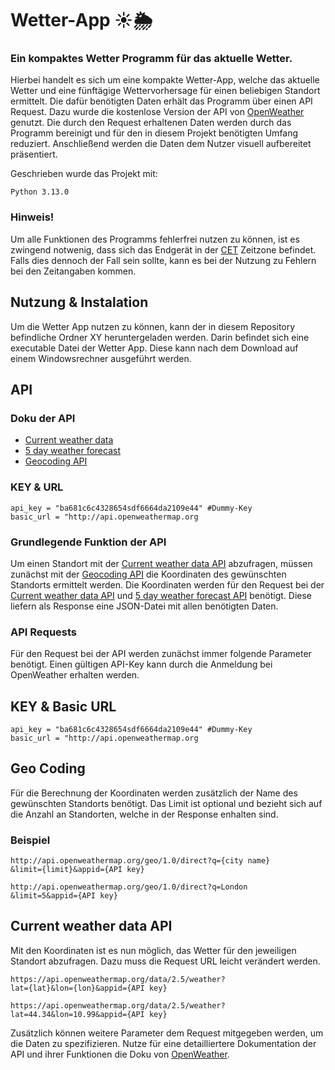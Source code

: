 # Wetter-App ☀️🌦️
### Ein kompaktes Wetter Programm für das aktuelle Wetter. 

Hierbei handelt es sich um eine kompakte Wetter-App, welche das aktuelle Wetter und eine fünftägige Wettervorhersage für einen beliebigen Standort ermittelt. Die dafür benötigten Daten erhält das Programm über einen API Request. Dazu wurde die kostenlose Version der API von [OpenWeather](https://openweathermap.org/) genutzt. Die durch den Request erhaltenen Daten werden durch das Programm bereinigt und für den in diesem Projekt benötigten Umfang reduziert. Anschließend werden die Daten dem Nutzer visuell aufbereitet präsentiert. 

Geschrieben wurde das Projekt mit:
```
Python 3.13.0
```
### Hinweis!
Um alle Funktionen des Programms fehlerfrei nutzen zu können, ist es zwingend notwenig, dass sich das Endgerät in der [CET](https://www.timeanddate.com/time/zones/cet) Zeitzone befindet. Falls dies dennoch der Fall sein sollte, kann es bei der Nutzung zu Fehlern bei den Zeitangaben kommen.
## Nutzung & Instalation
Um die Wetter App nutzen zu können, kann der in diesem Repository befindliche Ordner XY heruntergeladen werden. Darin befindet sich eine executable Datei der Wetter App. Diese kann nach dem Download auf einem Windowsrechner ausgeführt werden. 
## API
### Doku der API
* [Current weather data](https://openweathermap.org/current)
* [5 day weather forecast](https://openweathermap.org/forecast5)
* [Geocoding API](https://openweathermap.org/api/geocoding-api)
### KEY & URL
```
api_key = "ba681c6c4328654sdf6664da2109e44" #Dummy-Key
basic_url = "http://api.openweathermap.org
```
### Grundlegende Funktion der API
Um einen Standort mit der [Current weather data API](https://openweathermap.org/current) abzufragen, müssen zunächst mit der [Geocoding API](https://openweathermap.org/api/geocoding-api) die Koordinaten des gewünschten Standorts ermittelt werden. Die Koordinaten werden für den Request bei der [Current weather data API](https://openweathermap.org/current) und [5 day weather forecast API](https://openweathermap.org/forecast5) benötigt. Diese liefern als Response eine JSON-Datei mit allen benötigten Daten.
### API Requests
Für den Request bei der API werden zunächst immer folgende Parameter benötigt. Einen gültigen API-Key kann durch die Anmeldung bei OpenWeather erhalten werden. 
## KEY & Basic URL
```
api_key = "ba681c6c4328654sdf6664da2109e44" #Dummy-Key
basic_url = "http://api.openweathermap.org
```
## Geo Coding
Für die Berechnung der Koordinaten werden zusätzlich der Name des gewünschten Standorts benötigt. Das Limit ist optional und bezieht sich auf die Anzahl an Standorten, welche in der Response enhalten sind.
### Beispiel
```
http://api.openweathermap.org/geo/1.0/direct?q={city name}
&limit={limit}&appid={API key}

http://api.openweathermap.org/geo/1.0/direct?q=London
&limit=5&appid={API key}
```
## Current weather data API
Mit den Koordinaten ist es nun möglich, das Wetter für den jeweiligen Standort abzufragen. Dazu muss die Request URL leicht verändert werden.
```
https://api.openweathermap.org/data/2.5/weather?
lat={lat}&lon={lon}&appid={API key}

https://api.openweathermap.org/data/2.5/weather?
lat=44.34&lon=10.99&appid={API key}
``` 
Zusätzlich können weitere Parameter dem Request mitgegeben werden, um die Daten zu spezifizieren. 
Nutze für eine detailliertere Dokumentation der API und ihrer Funktionen die Doku von [OpenWeather](https://openweathermap.org/).
